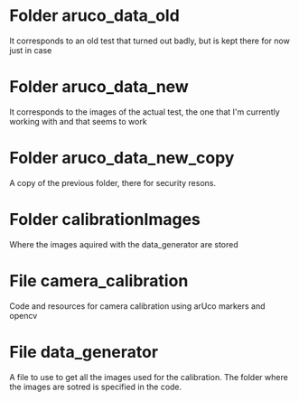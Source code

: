 # Folder aruco_data_old 
It corresponds to an old test that turned out badly, but is kept there for now just in case

# Folder aruco_data_new
It corresponds to the images of the actual test, the one that I'm currently working with and that seems to work

# Folder aruco_data_new_copy
A copy of the previous folder, there for security resons.

# Folder calibrationImages
Where the images aquired with the data_generator are stored



# File camera_calibration
Code and resources for camera calibration using arUco markers and opencv 

# File data_generator
A file to use to get all the images used for the calibration. The folder where the images are sotred is specified in the code.
